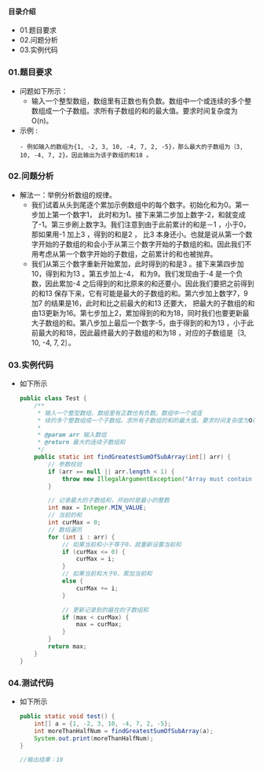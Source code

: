 #### 目录介绍
- 01.题目要求
- 02.问题分析
- 03.实例代码


### 01.题目要求
- 问题如下所示：
    - 输入一个整型数组，数组里有正数也有负数。数组中一个或连续的多个整数组成一个子数组。求所有子数组的和的最大值。要求时间复杂度为O(n)。
- 示例 :
    ```
    - 例如输入的数组为{1, -2, 3, 10, -4, 7, 2, -5}，那么最大的子数组为｛3, 10, -4, 7, 2}。因此输出为该子数组的和18 。
    ```


### 02.问题分析
- 解法一：举例分析数组的规律。
    - 我们试着从头到尾逐个累加示例数组中的每个数字。初始化和为0。第一步加上第一个数字1， 此时和为1。接下来第二步加上数字-2，和就变成了-1。第三步刷上数字3。我们注意到由于此前累计的和是－1 ，小于0，那如果用-1 加上3 ，得到的和是2 ， 比3 本身还小。也就是说从第一个数字开始的子数组的和会小于从第三个数字开始的子数组的和。因此我们不用考虑从第一个数字开始的子数组，之前累计的和也被抛弃。
    - 我们从第三个数字重新开始累加，此时得到的和是3 。接下来第四步加10，得到和为13 。第五步加上-4， 和为9。我们发现由于-4 是一个负数，因此累加-4 之后得到的和比原来的和还要小。因此我们要把之前得到的和13 保存下来，它有可能是最大的子数组的和。第六步加上数字7，9 加7 的结果是16，此时和比之前最大的和13 还要大， 把最大的子数组的和由13更新为16。第七步加上2，累加得到的和为18，同时我们也要更新最大子数组的和。第八步加上最后一个数字-5，由于得到的和为13 ，小于此前最大的和18，因此最终最大的子数组的和为18 ，对应的子数组是｛3, 10, -4, 7, 2｝。

### 03.实例代码
- 如下所示
    ```java
    public class Test {
        /**
         * 输入一个整型数组，数组里有正数也有负数。数组中一个或连
         * 续的多个整数组成一个子数组。求所有子数组的和的最大值。要求时间复杂度为O(n)。
         *
         * @param arr 输入数组
         * @return 最大的连续子数组和
         */
        public static int findGreatestSumOfSubArray(int[] arr) {
            // 参数校验
            if (arr == null || arr.length < 1) {
                throw new IllegalArgumentException("Array must contain an element");
            }
    
            // 记录最大的子数组和，开始时是最小的整数
            int max = Integer.MIN_VALUE;
            // 当前的和
            int curMax = 0;
            // 数组遍历
            for (int i : arr) {
                // 如果当前和小于等于0，就重新设置当前和
                if (curMax <= 0) {
                    curMax = i;
                }
                // 如果当前和大于0，累加当前和
                else {
                    curMax += i;
                }
    
                // 更新记录到的最在的子数组和
                if (max < curMax) {
                    max = curMax;
                }
            }
            return max;
        }
    }
    ```

### 04.测试代码
- 如下所示
    ```java
    public static void test() {
    	int[] a = {1, -2, 3, 10, -4, 7, 2, -5};
    	int moreThanHalfNum = findGreatestSumOfSubArray(a);
    	System.out.print(moreThanHalfNum);
    }
    
    //输出结果：18
    ```

